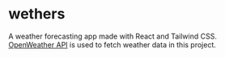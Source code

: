 # wethers

A weather forecasting app made with React and Tailwind CSS. [OpenWeather API](https://openweathermap.org/) is used to fetch weather data in this project.

